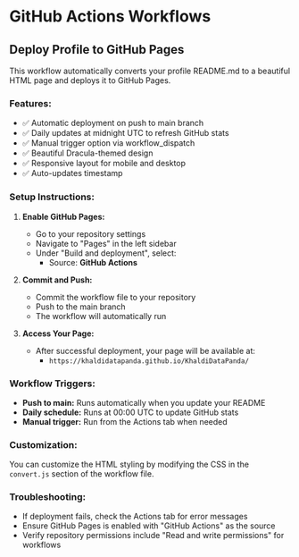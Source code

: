# GitHub Actions Workflows

## Deploy Profile to GitHub Pages

This workflow automatically converts your profile README.md to a beautiful HTML page and deploys it to GitHub Pages.

### Features:
- ✅ Automatic deployment on push to main branch
- ✅ Daily updates at midnight UTC to refresh GitHub stats
- ✅ Manual trigger option via workflow_dispatch
- ✅ Beautiful Dracula-themed design
- ✅ Responsive layout for mobile and desktop
- ✅ Auto-updates timestamp

### Setup Instructions:

1. **Enable GitHub Pages:**
   - Go to your repository settings
   - Navigate to "Pages" in the left sidebar
   - Under "Build and deployment", select:
     - Source: **GitHub Actions**

2. **Commit and Push:**
   - Commit the workflow file to your repository
   - Push to the main branch
   - The workflow will automatically run

3. **Access Your Page:**
   - After successful deployment, your page will be available at:
     - `https://khaldidatapanda.github.io/KhaldiDataPanda/`

### Workflow Triggers:
- **Push to main:** Runs automatically when you update your README
- **Daily schedule:** Runs at 00:00 UTC to update GitHub stats
- **Manual trigger:** Run from the Actions tab when needed

### Customization:
You can customize the HTML styling by modifying the CSS in the `convert.js` section of the workflow file.

### Troubleshooting:
- If deployment fails, check the Actions tab for error messages
- Ensure GitHub Pages is enabled with "GitHub Actions" as the source
- Verify repository permissions include "Read and write permissions" for workflows
